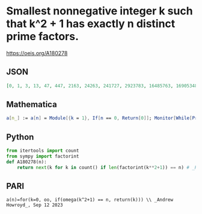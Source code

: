 # Smallest nonnegative integer k such that k^2 \+ 1 has exactly n distinct prime factors\.
https://oeis.org/A180278
## JSON
```JSON
[0, 1, 3, 13, 47, 447, 2163, 24263, 241727, 2923783, 16485763, 169053487, 4535472963, 36316463227, 879728844873, 4476534430363, 119919330795347, 1374445897718223, 106298577886531087]
```
## Mathematica
```Mathematica
a[n_] := a[n] = Module[{k = 1}, If[n == 0, Return[0]]; Monitor[While[PrimeNu[k^2 + 1] != n, k++]; k, {n, k}]]; Table[a[n], {n, 0, 8}] (* _Robert P. P. McKone_, Sep 13 2023 *)
```
## Python
```Python
from itertools import count
from sympy import factorint
def A180278(n):
    return next(k for k in count() if len(factorint(k**2+1)) == n) # _Pontus von Brömssen_, Sep 12 2023
```
## PARI
```PARI
a(n)=for(k=0, oo, if(omega(k^2+1) == n, return(k))) \\ _Andrew Howroyd_, Sep 12 2023
```
